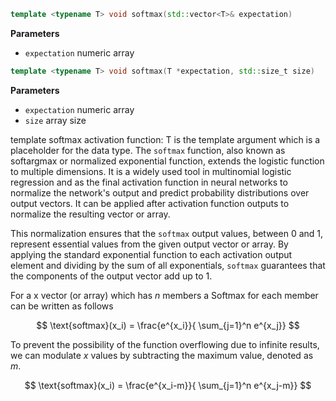 ```c++
template <typename T> void softmax(std::vector<T>& expectation)
```

**Parameters**
- `expectation` numeric array

```c++
template <typename T> void softmax(T *expectation, std::size_t size)  
```
**Parameters**
- `expectation` numeric array
- `size` array size

template softmax activation function: T is the template argument which is a placeholder for the data type. The `softmax` function, also known as softargmax or normalized exponential function, extends the logistic function to multiple dimensions. It is a widely used tool in multinomial logistic regression and as the final activation function in neural networks to normalize the network's output and predict probability distributions over output vectors. It can be applied after activation function outputs to normalize the resulting vector or array.

This normalization ensures that the `softmax` output values, between 0 and 1, represent essential values from the given output vector or array. By applying the standard exponential function to each activation output element and dividing by the sum of all exponentials, `softmax` guarantees that the components of the output vector add up to 1.

For a x vector (or array) which has $n$ members a Softmax for each member can be written as follows

$$ \text{softmax}(x_i) = \frac{e^{x_i}}{ \sum_{j=1}^n e^{x_j}} $$

To prevent the possibility of the function overflowing due to infinite results, we can modulate $x$ values by subtracting the maximum value, denoted as $m$.

$$ \text{softmax}(x_i) = \frac{e^{x_i-m}}{ \sum_{j=1}^n e^{x_j-m}} $$
